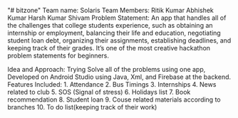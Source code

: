 "# bitzone" 
Team name: Solaris
Team Members: Ritik Kumar
              Abhishek Kumar
              Harsh Kumar
              Shivam
Problem Statement: An app that handles all of the challenges that college students experience, such as obtaining an internship or employment, balancing their life and education, negotiating student loan debt, organizing their assignments, establishing deadlines, and keeping track of their grades. It’s one of the most creative hackathon problem statements for beginners.

Idea and Approach: Trying Solve all of the problems using one app, Developed on Android Studio using Java, Xml, and Firebase at the backend.
Features Included: 1. Attendance
                   2. Bus Timings
                   3. Internships
                   4. News related to club
                   5. SOS (Signal of stress)
                   6. Holidays list
                   7. Book recommendation
                   8. Student loan
                   9. Couse related materials according to branches
                   10. To do list(keeping track of their work)
                   
